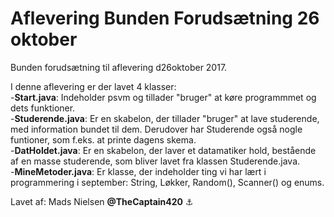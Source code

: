 # Aflevering Bunden Forudsætning 26 oktober
Bunden forudsætning til aflevering d26oktober 2017.
  
  
I denne aflevering er der lavet 4 klasser:  
-**Start.java**: Indeholder psvm og tillader "bruger" at køre programmmet og dets funktioner.  
-**Studerende.java**: Er en skabelon, der tillader "bruger" at lave studerende, med information bundet til dem. Derudover har Studerende også nogle funtioner, som f.eks. at printe dagens skema.  
-**DatHoldet.java**: Er en skabelon, der laver et datamatiker hold, bestående af en masse studerende, som bliver lavet fra klassen Studerende.java.  
-**MineMetoder.java**: Er klasse, der indeholder ting vi har lært i programmering i september: String, Løkker, Random(), Scanner() og enums.  
  
Lavet af: Mads Nielsen **@TheCaptain420** :anchor:
